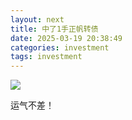 ```yaml
---
layout: next
title: 中了1手正帆转债
date: 2025-03-19 20:38:49
categories: investment
tags: investment
---
```


![](image1.jpg)

运气不差！